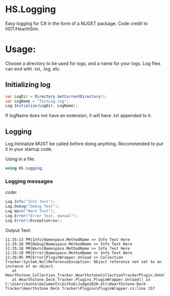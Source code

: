# HS.Logging
Easy logging for C# in the form of a NUGET package. Code credit to HDT/HearthSim.

# Usage:

Choose a directory to be used for logs, and a name for your logs. Log files can end with .txt, .log, etc.

## Initializing log

```c#
var LogDir = Directory.GetCurrentDirectory();
var LogName = "TestLog.log";
Log.Initialize(LogDir, LogName);
```

If logName does not have an extension, it will have .txt appended to it.


## Logging 

Log.Inintialize MUST be called before doing anything. Recommended to put it in your startup code.

Using in a file:

```c#
using HS.Logging;
```

### Logging messages

code:

```c#
Log.Info("Info Text");
Log.Debug("Debug Text");
Log.Warn("Warn Text");
Log.Error("Error Text, manual");
Log.Error((Exception)ex);
```

Output Text:

```
11:35:13 PM|Info|Namespace.MethodName >> Info Text Here
11:35:18 PM|Debug|Namespace.MethodName >> Info Text Here
11:35:18 PM|Warn|Namespace.MethodName >> Info Text Here
11:35:18 PM|Error|Namespace.MethodName >> Info Text Here
11:36:05 PM|Error|PluginWrapper.Unload >> Collection Tracker:System.NullReferenceException: Object reference not set to an instance of an object.
   at Hearthstone_Collection_Tracker.HearthstoneCollectionTrackerPlugin.OnUnload()
   at Hearthstone_Deck_Tracker.Plugins.PluginWrapper.Unload() in C:\Users\hunte\Documents\Github\Judge2020-alt\Hearthstone-Deck-Tracker\Hearthstone Deck Tracker\Plugins\PluginWrapper.cs:line 157
```

